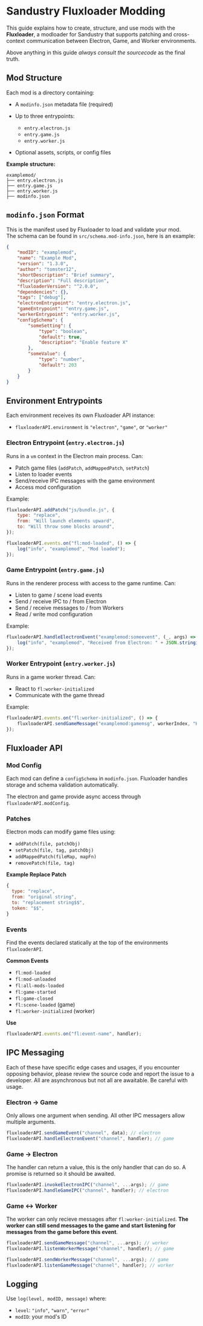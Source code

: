# Sandustry Fluxloader Modding

This guide explains how to create, structure, and use mods with the **Fluxloader**, a modloader for Sandustry that supports patching and cross-context communication between Electron, Game, and Worker environments.

Above anything in this guide *always consult the sourcecode* as the final truth.

## Mod Structure

Each mod is a directory containing:

-   A `modinfo.json` metadata file (required)
-   Up to three entrypoints:

    -   `entry.electron.js`
    -   `entry.game.js`
    -   `entry.worker.js`

-   Optional assets, scripts, or config files

**Example structure:**

```
examplemod/
├── entry.electron.js
├── entry.game.js
├── entry.worker.js
├── modinfo.json
```

## `modinfo.json` Format

This is the manifest used by Fluxloader to load and validate your mod.  
The schema can be found in `src/schema.mod-info.json`, here is an example:

```json
{
	"modID": "examplemod",
	"name": "Example Mod",
	"version": "1.3.0",
	"author": "tomster12",
	"shortDescription": "Brief summary",
	"description": "Full description",
	"fluxloaderVersion": "^2.0.0",
	"dependencies": {},
	"tags": ["debug"],
	"electronEntrypoint": "entry.electron.js",
	"gameEntrypoint": "entry.game.js",
	"workerEntrypoint": "entry.worker.js",
	"configSchema": {
		"someSetting": {
			"type": "boolean",
			"default": true,
			"description": "Enable feature X"
		},
		"someValue": {
			"type": "number",
			"default": 203
		}
	}
}
```

## Environment Entrypoints

Each environment receives its own Fluxloader API instance:

-   `fluxloaderAPI.environment` is `"electron"`, `"game"`, or `"worker"`

### Electron Entrypoint (`entry.electron.js`)

Runs in a `vm` context in the Electron main process. Can:

-   Patch game files (`addPatch`, `addMappedPatch`, `setPatch`)
-   Listen to loader events
-   Send/receive IPC messages with the game environment
-   Access mod configuration

Example:

```js
fluxloaderAPI.addPatch("js/bundle.js", {
	type: "replace",
	from: "Will launch elements upward",
	to: "Will throw some blocks around",
});

fluxloaderAPI.events.on("fl:mod-loaded", () => {
	log("info", "examplemod", "Mod loaded");
});
```

### Game Entrypoint (`entry.game.js`)

Runs in the renderer process with access to the game runtime. Can:

-   Listen to game / scene load events
-   Send / receive IPC to / from Electron
-   Send / receive messages to / from Workers
-   Read / write mod configuration

Example:

```js
fluxloaderAPI.handleElectronEvent("examplemod:someevent", (_, args) => {
	log("info", "examplemod", "Received from Electron: " + JSON.stringify(args));
});
```

### Worker Entrypoint (`entry.worker.js`)

Runs in a game worker thread. Can:

-   React to `fl:worker-initialized`
-   Communicate with the game thread

Example:

```js
fluxloaderAPI.events.on("fl:worker-initialized", () => {
	fluxloaderAPI.sendGameMessage("examplemod:gamemsg", workerIndex, "Hello!");
});
```

## Fluxloader API

### Mod Config

Each mod can define a `configSchema` in `modinfo.json`. Fluxloader handles storage and schema validation automatically.

The electron and game provide async access through `fluxloaderAPI.modConfig`.

### Patches

Electron mods can modify game files using:

-   `addPatch(file, patchObj)`
-   `setPatch(file, tag, patchObj)`
-   `addMappedPatch(fileMap, mapFn)`
-   `removePatch(file, tag)`

**Example Replace Patch**

```js
{
  type: "replace",
  from: "original string",
  to: "replacement string$$",
  token: "$$",
}
```

### Events

Find the events declared statically at the top of the environments `fluxloaderAPI`.

**Common Events**

-   `fl:mod-loaded`
-   `fl:mod-unloaded`
-   `fl:all-mods-loaded`
-   `fl:game-started`
-   `fl:game-closed`
-   `fl:scene-loaded` (game)
-   `fl:worker-initialized` (worker)

**Use**

```js
fluxloaderAPI.events.on("fl:event-name", handler);
```

## IPC Messaging

Each of these have specific edge cases and usages, if you encounter opposing behavior, please review the source code and report the issue to a developer.
All are asynchronous but not all are awaitable. Be careful with usage.

### Electron -> Game

Only allows one argument when sending. All other IPC messagers allow multiple arguments.

```js
fluxloaderAPI.sendGameEvent("channel", data); // electron
fluxloaderAPI.handleElectronEvent("channel", handler); // game
```

### Game -> Electron

The handler can return a value, this is the only handler that can do so. A promise is returned so it should be awaited.

```js
fluxloaderAPI.invokeElectronIPC("channel", ...args); // game
fluxloaderAPI.handleGameIPC("channel", handler); // electron
```

### Game <-> Worker

The worker can only recieve messages after `fl:worker-initialized`. **The worker can still send messages to the game and start listening for messages from the game before this event**.

```js
fluxloaderAPI.sendGameMessage("channel", ...args); // worker
fluxloaderAPI.listenWorkerMessage("channel", handler); // game

fluxloaderAPI.sendWorkerMessage("channel", ...args); // game
fluxloaderAPI.listenGameMessage("channel", handler); // worker
```

## Logging

Use `log(level, modID, message)` where:

-   `level`: `"info"`, `"warn"`, `"error"`
-   `modID`: your mod's ID

